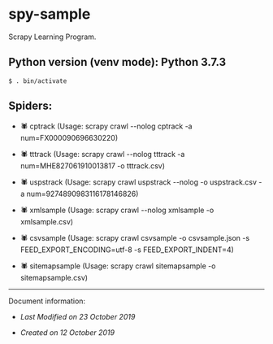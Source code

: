 # spy-sample

Scrapy Learning Program.


## Python version (venv mode):  Python 3.7.3

```shell
$ . bin/activate
```


## Spiders:

- 🕷 cptrack   (Usage: scrapy crawl --nolog cptrack -a num=FX000090696630220)

- 🕷 tttrack   (Usage: scrapy crawl --nolog tttrack -a num=MHE827061910013817 -o tttrack.csv)

- 🕷 uspstrack   (Usage: scrapy crawl uspstrack --nolog -o uspstrack.csv -a num=9274890983116178146826)

- 🕷 xmlsample   (Usage: scrapy crawl --nolog xmlsample -o xmlsample.csv)

- 🕷 csvsample   (Usage: scrapy crawl csvsample -o csvsample.json -s FEED_EXPORT_ENCODING=utf-8 -s FEED_EXPORT_INDENT=4)

- 🕷 sitemapsample   (Usage: scrapy crawl sitemapsample -o sitemapsample.csv)


---


Document information:

- *Last Modified on 23 October 2019*

- *Created on 12 October 2019*
